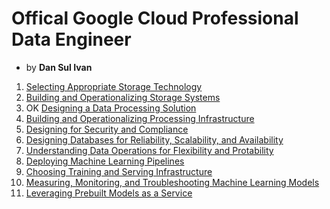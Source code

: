 # Offical Google Cloud Professional Data Engineer

- by **Dan Sul Ivan**

1. [Selecting Appropriate Storage Technology](selecting-appropriate-storage-tech.md)
2. [Building and Operationalizing Storage Systems](building-and-operationalizing-storage-systems.md)
3. OK [Designing a Data Processing Solution](designing-data-processing-solution.md)
4. [Building and Operationalizing Processing Infrastructure](building-operationalizing-processing-infrastructure.md)
5. [Designing for Security and Compliance](designing-for-security-compliance.md)
6. [Designing Databases for Reliability, Scalability, and Availability](designing-databases-for-reliability-scalability-availability.md)
7. [Understanding Data Operations for Flexibility and Protability](understanding-data-operations-for-flexibility-protability.md)
8. [Deploying Machine Learning Pipelines](deploying-machine-learning-pipelines.md)
9. [Choosing Training and Serving Infrastructure](choosing-training-serving-infrastructure.md)
10. [Measuring, Monitoring, and Troubleshooting Machine Learning Models](mmtmlm.md)
11. [Leveraging Prebuilt Models as a Service](lpms.md)
